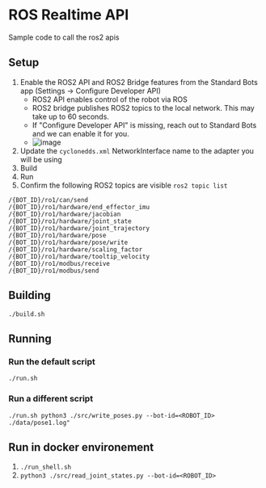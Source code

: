 # ROS Realtime API
Sample code to call the ros2 apis

## Setup

1. Enable the ROS2 API and ROS2 Bridge features from the Standard Bots app (Settings -> Configure Developer API)
   - ROS2 API enables control of the robot via ROS
   - ROS2 bridge publishes ROS2 topics to the local network. This may take up to 60 seconds.
   - If "Configure Developer API" is missing, reach out to Standard Bots and we can enable it for you.
   - ![image](https://github.com/user-attachments/assets/9d84639b-19e9-4fdf-a0d2-6564e592f56b)
2. Update the `cyclonedds.xml` NetworkInterface name to the adapter you will be using
3. Build
4. Run
5. Confirm the following ROS2 topics are visible `ros2 topic list`
```
/{BOT_ID}/ro1/can/send
/{BOT_ID}/ro1/hardware/end_effector_imu
/{BOT_ID}/ro1/hardware/jacobian
/{BOT_ID}/ro1/hardware/joint_state
/{BOT_ID}/ro1/hardware/joint_trajectory
/{BOT_ID}/ro1/hardware/pose
/{BOT_ID}/ro1/hardware/pose/write
/{BOT_ID}/ro1/hardware/scaling_factor
/{BOT_ID}/ro1/hardware/tooltip_velocity
/{BOT_ID}/ro1/modbus/receive
/{BOT_ID}/ro1/modbus/send
```

## Building

```
./build.sh
```

## Running

### Run the default script

```
./run.sh
```

### Run a different script

```
./run.sh python3 ./src/write_poses.py --bot-id=<ROBOT_ID> ./data/pose1.log"
```

## Run in docker environement

1. `./run_shell.sh`
1. `python3 ./src/read_joint_states.py --bot-id=<ROBOT_ID>`

